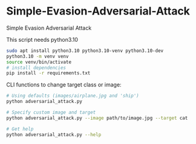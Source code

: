 # Simple-Evasion-Adversarial-Attack
Simple Evasion Adversarial Attack

This script needs python3.10

```bash
sudo apt install python3.10 python3.10-venv python3.10-dev
python3.10 -m venv venv
source venv/bin/activate
# install dependencies
pip install -r requirements.txt
```

CLI functions to change target class or image:
```bash
# Using defaults (images/airplane.jpg and 'ship')
python adversarial_attack.py

# Specify custom image and target
python adversarial_attack.py --image path/to/image.jpg --target cat

# Get help
python adversarial_attack.py --help
```
